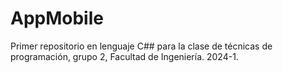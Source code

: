 # AppMobile
Primer repositorio en lenguaje C## para la clase de técnicas de programación, grupo 2, Facultad de Ingeniería. 2024-1.
